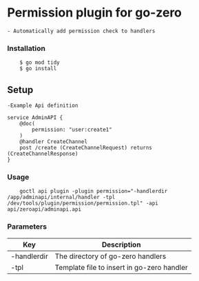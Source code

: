 # Permission plugin for go-zero
    - Automatically add permission check to handlers

### Installation
```
    $ go mod tidy
    $ go install
```
## Setup
    -Example Api definition
```
service AdminAPI {
	@doc(
		permission: "user:create1"
	)
	@handler CreateChannel
	post /create (CreateChannelRequest) returns (CreateChannelResponse)
}
```

### Usage
```
    goctl api plugin -plugin permission="-handlerdir /app/adminapi/internal/handler -tpl /dev/tools/plugin/permission/permission.tpl" -api api/zeroapi/adminapi.api
```
### Parameters
| Key | Description |
| -------- | ------- |
| -handlerdir | The directory of go-zero handlers |
| -tpl | Template file to insert in go-zero handler |